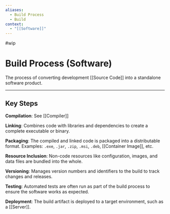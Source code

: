 ```yaml
---
aliases:
  - Build Process
  - Build
context:
  - "[[Software]]"
---
```


#wip

# Build Process (Software)

The process of converting development [[Source Code]] into a standalone software product.

---

## Key Steps

**Compilation**: See [[Compiler]]

**Linking**: Combines code with libraries and dependencies to create a complete executable or binary.

**Packaging**: The compiled and linked code is packaged into a distributable format. Examples: `.exe`, `.jar`, `.zip`, `.msi`, `.deb`, [[Container Image]], etc.

**Resource Inclusion**: Non-code resources like configuration, images, and data files are bundled into the whole.

**Versioning**: Manages version numbers and identifiers to the build to track changes and releases.

**Testing**: Automated tests are often run as part of the build process to ensure the software works as expected.

**Deployment**: The build artifact is deployed to a target environment, such as a [[Server]].
